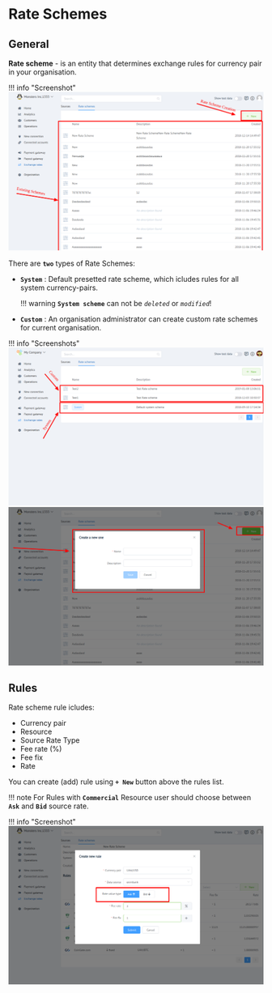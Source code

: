 # Rate Schemes

## General
**Rate scheme** - is  an entity that determines exchange rules for currency pair in your organisation.  

!!! info "Screenshot"
    [![Rate Schemes](images/rate-schemes_1.png)](images/rate-schemes_1.png)

There are **```two```** types of Rate Schemes:

- **```System```** : Default presetted rate scheme, which icludes rules for all system currency-pairs.
    
    !!! warning 
        **```System scheme```** can not be _```deleted```_ or _```modified```_!

- **```Custom```** : An organisation administrator can create  custom rate schemes for current organisation.

!!! info "Screenshots"
    [![Rate Schemes](images/rate-schemes_2.png)](images/rate-schemes_2.png)
    [![Rate Schemes](images/rate-schemes_3.png)](images/rate-schemes_3.png)


## Rules

Rate scheme rule icludes:
 
 - Currency pair
 - Resource
 - Source Rate Type
 - Fee rate (%)
 - Fee fix
 - Rate

You can create (add) rule using **```+ New```** button above the rules list.

!!! note
    For Rules with **```Commercial```** Resource user should choose between  **```Ask```** and **```Bid```** source rate.

!!! info "Screenshot"
    [![Rate Schemes Rules](images/rate-schemes-rules_1.png)](images/rate-schemes-rules_1.png)